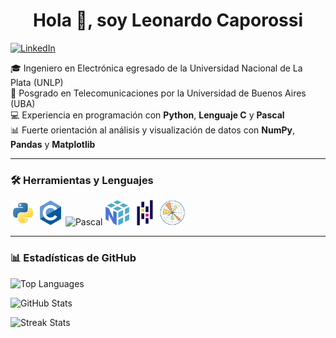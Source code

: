 <h1 align="center">Hola 👋, soy Leonardo Caporossi</h1>

<p align="left">
  <a href="https://www.linkedin.com/in/leonardo-caporossi-803652331/" target="_blank">
    <img src="https://img.shields.io/badge/LinkedIn-Conectar-blue?logo=linkedin&style=for-the-badge" alt="LinkedIn" />
  </a>
</p>

🎓 Ingeniero en Electrónica egresado de la Universidad Nacional de La Plata (UNLP)  
📡 Posgrado en Telecomunicaciones por la Universidad de Buenos Aires (UBA)  
💻 Experiencia en programación con **Python**, **Lenguaje C** y **Pascal**  
📊 Fuerte orientación al análisis y visualización de datos con **NumPy**, **Pandas** y **Matplotlib**

---

### 🛠 Herramientas y Lenguajes

<p align="left">
  <img src="https://raw.githubusercontent.com/devicons/devicon/master/icons/python/python-original.svg" alt="Python" width="40" height="40"/>
  <img src="https://raw.githubusercontent.com/devicons/devicon/master/icons/c/c-original.svg" alt="C" width="40" height="40"/>
  <img src="https://upload.wikimedia.org/wikipedia/commons/9/99/Dev-Pascal-Logo.svg" alt="Pascal" width="40" height="40"/>
  <img src="https://raw.githubusercontent.com/devicons/devicon/master/icons/numpy/numpy-original.svg" alt="NumPy" width="40" height="40"/>
  <img src="https://raw.githubusercontent.com/devicons/devicon/master/icons/pandas/pandas-original.svg" alt="Pandas" width="40" height="40"/>
  <img src="https://raw.githubusercontent.com/devicons/devicon/master/icons/matplotlib/matplotlib-original.svg" alt="Matplotlib" width="40" height="40"/>
</p>

---

### 📊 Estadísticas de GitHub

<p align="left">
  <img src="https://github-readme-stats.vercel.app/api/top-langs?username=LeonardoCaporossi&show_icons=true&theme=dark&layout=compact" alt="Top Languages" />
</p>
<p align="left">
  <img src="https://github-readme-stats.vercel.app/api?username=LeonardoCaporossi&show_icons=true&theme=dark" alt="GitHub Stats" />
</p>
<p align="left">
  <img src="https://github-readme-streak-stats.herokuapp.com/?user=LeonardoCaporossi&theme=dark" alt="Streak Stats" />
</p>
